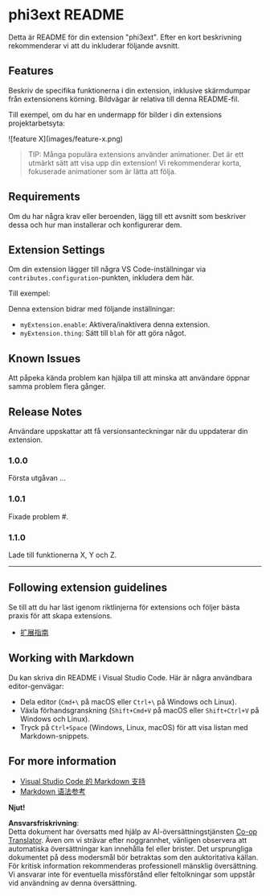 <!--
CO_OP_TRANSLATOR_METADATA:
{
  "original_hash": "be0b2937160c486180ded27e4f14adeb",
  "translation_date": "2025-07-16T16:54:32+00:00",
  "source_file": "code/07.Lab/01/Apple/phi3ext/README.md",
  "language_code": "sv"
}
-->
# phi3ext README

Detta är README för din extension "phi3ext". Efter en kort beskrivning rekommenderar vi att du inkluderar följande avsnitt.

## Features

Beskriv de specifika funktionerna i din extension, inklusive skärmdumpar från extensionens körning. Bildvägar är relativa till denna README-fil.

Till exempel, om du har en undermapp för bilder i din extensions projektarbetsyta:

\!\[feature X\]\(images/feature-x.png\)

> TIP: Många populära extensions använder animationer. Det är ett utmärkt sätt att visa upp din extension! Vi rekommenderar korta, fokuserade animationer som är lätta att följa.

## Requirements

Om du har några krav eller beroenden, lägg till ett avsnitt som beskriver dessa och hur man installerar och konfigurerar dem.

## Extension Settings

Om din extension lägger till några VS Code-inställningar via `contributes.configuration`-punkten, inkludera dem här.

Till exempel:

Denna extension bidrar med följande inställningar:

* `myExtension.enable`: Aktivera/inaktivera denna extension.
* `myExtension.thing`: Sätt till `blah` för att göra något.

## Known Issues

Att påpeka kända problem kan hjälpa till att minska att användare öppnar samma problem flera gånger.

## Release Notes

Användare uppskattar att få versionsanteckningar när du uppdaterar din extension.

### 1.0.0

Första utgåvan ...

### 1.0.1

Fixade problem #.

### 1.1.0

Lade till funktionerna X, Y och Z.

---

## Following extension guidelines

Se till att du har läst igenom riktlinjerna för extensions och följer bästa praxis för att skapa extensions.

* [扩展指南](https://code.visualstudio.com/api/references/extension-guidelines?WT.mc_id=aiml-137032-kinfeylo)

## Working with Markdown

Du kan skriva din README i Visual Studio Code. Här är några användbara editor-genvägar:

* Dela editor (`Cmd+\` på macOS eller `Ctrl+\` på Windows och Linux).
* Växla förhandsgranskning (`Shift+Cmd+V` på macOS eller `Shift+Ctrl+V` på Windows och Linux).
* Tryck på `Ctrl+Space` (Windows, Linux, macOS) för att visa listan med Markdown-snippets.

## For more information

* [Visual Studio Code 的 Markdown 支持](http://code.visualstudio.com/docs/languages/markdown?WT.mc_id=aiml-137032-kinfeylo)
* [Markdown 语法参考](https://help.github.com/articles/markdown-basics/)

**Njut!**

**Ansvarsfriskrivning**:  
Detta dokument har översatts med hjälp av AI-översättningstjänsten [Co-op Translator](https://github.com/Azure/co-op-translator). Även om vi strävar efter noggrannhet, vänligen observera att automatiska översättningar kan innehålla fel eller brister. Det ursprungliga dokumentet på dess modersmål bör betraktas som den auktoritativa källan. För kritisk information rekommenderas professionell mänsklig översättning. Vi ansvarar inte för eventuella missförstånd eller feltolkningar som uppstår vid användning av denna översättning.